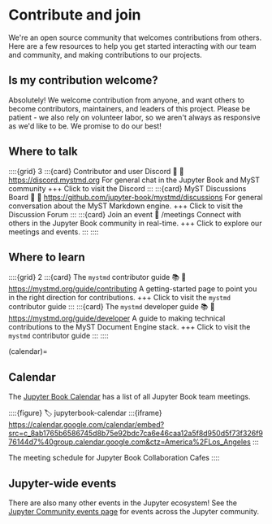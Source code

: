 # Contribute and join

We're an open source community that welcomes contributions from others.
Here are a few resources to help you get started interacting with our team and community, and making contributions to our projects.

## Is my contribution welcome?

Absolutely!
We welcome contribution from anyone, and want others to become contributors, maintainers, and leaders of this project.
Please be patient - we also rely on volunteer labor, so we aren't always as responsive as we'd like to be.
We promise to do our best!

## Where to talk

::::{grid} 3
:::{card} Contributor and user Discord 💬
:link: https://discord.mystmd.org
For general chat in the Jupyter Book and MyST community
+++
Click to visit the Discord
:::
:::{card} MyST Discussions Board 💬
:link: https://github.com/jupyter-book/mystmd/discussions
For general conversation about the MyST Markdown engine.
+++
Click to visit the Discussion Forum
:::
:::{card} Join an event
:link: /meetings
Connect with others in the Jupyter Book community in real-time.
+++
Click to explore our meetings and events.
:::
::::

## Where to learn

::::{grid} 2
:::{card} The `mystmd` contributor guide 📚
:link: https://mystmd.org/guide/contributing
A getting-started page to point you in the right direction for contributions.
+++
Click to visit the `mystmd` contributor guide
:::
:::{card} The `mystmd` developer guide 📚
:link: https://mystmd.org/guide/developer
A guide to making technical contributions to the MyST Document Engine stack.
+++
Click to visit the `mystmd` contributor guide
:::
::::

(calendar)=
## Calendar

The [Jupyter Book Calendar](https://calendar.google.com/calendar/u/4?cid=Y184YWIxNzY1YjY1ODY3NDVkOGI3NWU5MmJkYzdjYTZlNDZjYWExMmE1ZjhkOTUwZDVmNzNmMzI2Zjk3NjE0NGQ3QGdyb3VwLmNhbGVuZGFyLmdvb2dsZS5jb20) has a list of all Jupyter Book team meetings.

::::{figure}
:label: jupyterbook-calendar
:::{iframe} https://calendar.google.com/calendar/embed?src=c_8ab1765b6586745d8b75e92bdc7ca6e46caa12a5f8d950d5f73f326f976144d7%40group.calendar.google.com&ctz=America%2FLos_Angeles
:::

The meeting schedule for Jupyter Book Collaboration Cafes
::::

## Jupyter-wide events

There are also many other events in the Jupyter ecosystem! See the [Jupyter Community events page](https://jupyter.org/community) for events across the Jupyter community.

[expt]: xref:blog/posts/2025-04-09-new-community-meeting
